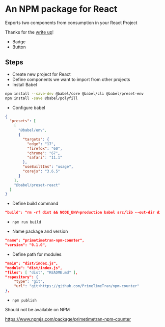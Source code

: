 <!-- @format -->

# An NPM package for React

Exports two components from consumption in your React Project

Thanks for the [write up](https://levelup.gitconnected.com/publish-react-components-as-an-npm-package-7a671a2fb7f)!

- Badge
- Button

## Steps

- Create new project for React
- Define components we want to import from other projects
- Install Babel

```sh
npm install --save-dev @babel/core @babel/cli @babel/preset-env
npm install -save @babel/polyfill
```

- Configure babel

```json
{
  "presets": [
    [
      "@babel/env",
      {
        "targets": {
          "edge": "17",
          "firefox": "60",
          "chrome": "67",
          "safari": "11.1"
        },
        "useBuiltIns": "usage",
        "corejs": "3.6.5"
      }
    ],
    "@babel/preset-react"
  ]
}
```

- Define build command

```json
"build": "rm -rf dist && NODE_ENV=production babel src/lib --out-dir dist --copy-files";
```

- `npm run build`

- Name package and version

```json
"name": "primetimetran-npm-counter",
"version": "0.1.0",
```

- Define path for modules

```json
"main": "dist/index.js",
"module": "dist/index.js",
"files": [ "dist", "README.md" ],
"repository": {
    "type": "git",
    "url": "git+https://github.com/PrimeTimeTran/npm-counter"
},
```

- `npm publish`

Should not be available on NPM

https://www.npmjs.com/package/primetimetran-npm-counter
